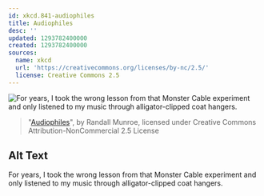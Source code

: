 ```yaml
---
id: xkcd.841-audiophiles
title: Audiophiles
desc: ''
updated: 1293782400000
created: 1293782400000
sources:
  name: xkcd
  url: 'https://creativecommons.org/licenses/by-nc/2.5/'
  license: Creative Commons 2.5
---
```

![For years, I took the wrong lesson from that Monster Cable experiment and only listened to my music through alligator-clipped coat hangers.](https://imgs.xkcd.com/comics/audiophiles.png)
> "[Audiophiles](https://xkcd.com/841/)", by Randall Munroe, licensed under Creative Commons Attribution-NonCommercial 2.5 License

## Alt Text
For years, I took the wrong lesson from that Monster Cable experiment and only listened to my music through alligator-clipped coat hangers.
